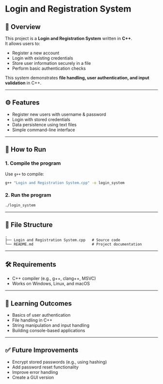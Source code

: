 # Login and Registration System

## 📌 Overview
This project is a **Login and Registration System** written in **C++**.  
It allows users to:
- Register a new account  
- Login with existing credentials  
- Store user information securely in a file  
- Perform basic authentication checks  

This system demonstrates **file handling, user authentication, and input validation** in C++.

---

## ⚙️ Features
- Register new users with username & password  
- Login with stored credentials  
- Data persistence using text files  
- Simple command-line interface  

---

## 🚀 How to Run

### 1. Compile the program
Use `g++` to compile:

```bash
g++ "Login and Registration System.cpp" -o login_system
```

### 2. Run the program
```bash
./login_system
```

---

## 📂 File Structure
```
.
├── Login and Registration System.cpp   # Source code
└── README.md                           # Project documentation
```

---

## 🛠️ Requirements
- C++ compiler (e.g., g++, clang++, MSVC)  
- Works on Windows, Linux, and macOS  

---

## 📖 Learning Outcomes
- Basics of user authentication  
- File handling in C++  
- String manipulation and input handling  
- Building console-based applications  

---

## ✅ Future Improvements
- Encrypt stored passwords (e.g., using hashing)  
- Add password reset functionality  
- Improve error handling  
- Create a GUI version  
